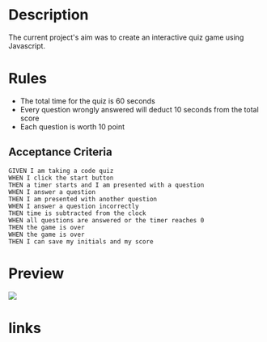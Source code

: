 # Description 

The current project's aim was to create an interactive quiz game using Javascript.

# Rules 

 * The total time for the quiz is 60 seconds 
 * Every question wrongly answered will deduct 10 seconds from the total score
 * Each question is worth 10 point 
 

## Acceptance Criteria
```
GIVEN I am taking a code quiz
WHEN I click the start button
THEN a timer starts and I am presented with a question
WHEN I answer a question
THEN I am presented with another question
WHEN I answer a question incorrectly
THEN time is subtracted from the clock
WHEN all questions are answered or the timer reaches 0
THEN the game is over
WHEN the game is over
THEN I can save my initials and my score
```
# Preview 
![](https://github.com/Charl1410/week-3-passwordGenerator/blob/master/Develop/Screenshots/Screenshot%201.png)



# links

